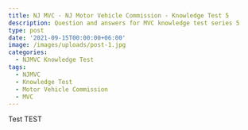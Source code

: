 ```yaml
---
title: NJ MVC - NJ Motor Vehicle Commission - Knowledge Test 5
description: Question and answers for MVC knowledge test series 5
type: post
date: '2021-09-15T00:00:00+06:00'
image: /images/uploads/post-1.jpg
categories:
  - NJMVC Knowledge Test
tags:
  - NJMVC
  - Knowledge Test
  - Motor Vehicle Commission
  - MVC
---
```

Test TEST
